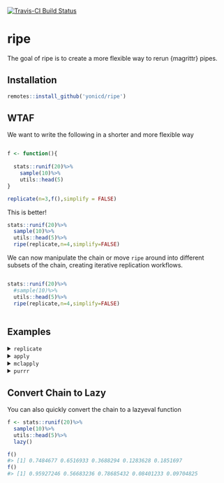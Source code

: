 
<!-- README.md is generated from README.Rmd. Please edit that file -->

[![Travis-CI Build
Status](https://travis-ci.org/yonicd/ripe.svg?branch=master)](https://travis-ci.org/yonicd/ripe)

# ripe

The goal of ripe is to create a more flexible way to rerun {magrittr}
pipes.

## Installation

``` r
remotes::install_github('yonicd/ripe')
```

## WTAF

We want to write the following in a shorter and more flexible way

``` r

f <- function(){
  
  stats::runif(20)%>%
    sample(10)%>%
    utils::head(5)
}

replicate(n=3,f(),simplify = FALSE)
```

This is better\!

``` r
stats::runif(20)%>%
  sample(10)%>%
  utils::head(5)%>%
  ripe(replicate,n=4,simplify=FALSE)
```

We can now manipulate the chain or move `ripe` around into different
subsets of the chain, creating iterative replication workflows.

``` r

stats::runif(20)%>%
  #sample(10)%>%
  utils::head(5)%>%
  ripe(replicate,n=4,simplify=FALSE)
  
```

## Examples

<details>

<summary> <code>replicate</code> </summary>

``` r
library(ripe)

stats::runif(20)%>%
  ripe(replicate,n=2,simplify=FALSE)
#> [[1]]
#>  [1] 0.2488058 0.7299046 0.2265629 0.0353546 0.1862956 0.7334467 0.1146018
#>  [8] 0.2439499 0.3050033 0.3128535 0.6699516 0.4613834 0.1935163 0.8586901
#> [15] 0.6185998 0.6263306 0.4028810 0.3521259 0.4290709 0.7859485
#> 
#> [[2]]
#>  [1] 0.69300512 0.91272942 0.14412005 0.90497131 0.01908515 0.32395728
#>  [7] 0.99986583 0.33454564 0.63860198 0.19779360 0.71882874 0.39206187
#> [13] 0.27030830 0.79132496 0.98999292 0.58755129 0.18277716 0.58796680
#> [19] 0.98459229 0.73235191

stats::runif(20)%>%
  sample(10)%>%
  ripe(replicate,n=3,simplify=FALSE)
#> [[1]]
#>  [1] 0.54747818 0.37222390 0.66696106 0.91948326 0.40353155 0.01542922
#>  [7] 0.23866171 0.39581531 0.68976224 0.82761683
#> 
#> [[2]]
#>  [1] 0.31489467 0.82402431 0.36692800 0.67048824 0.17704573 0.56800113
#>  [7] 0.03618267 0.69684086 0.40291484 0.13539082
#> 
#> [[3]]
#>  [1] 0.63622674 0.03086400 0.81327364 0.94641200 0.59537645 0.09872415
#>  [7] 0.17111569 0.54423607 0.72159371 0.01718080

stats::runif(20)%>%
  sample(10)%>%
  utils::head(5)%>%
  ripe(replicate,n=4,simplify=FALSE)
#> [[1]]
#> [1] 0.72722556 0.05371612 0.10996076 0.26690395 0.25469046
#> 
#> [[2]]
#> [1] 0.05653823 0.50790554 0.42707777 0.04134435 0.61173177
#> 
#> [[3]]
#> [1] 0.2081139 0.4637204 0.9212320 0.8795982 0.5189220
#> 
#> [[4]]
#> [1] 0.6536540 0.6587841 0.1263923 0.6226808 0.9281010
```

</details>

<details>

<summary> <code>apply</code> </summary>

``` r
stats::runif(20)%>%
  sample(10)%>%
  utils::head(5)%>%
  ripe(lapply, X=1:4)
#> [[1]]
#> [1] 0.2706516 0.0190661 0.0461896 0.4392468 0.3931616
#> 
#> [[2]]
#> [1] 0.94837610 0.23533081 0.23922548 0.76748484 0.05138001
#> 
#> [[3]]
#> [1] 0.7557208 0.3770006 0.2993704 0.4471683 0.6967687
#> 
#> [[4]]
#> [1] 0.56465792 0.48638227 0.95978330 0.98229707 0.05583918
```

</details>

<details>

<summary> <code>mclapply</code> </summary>

``` r
stats::runif(20)%>%
  sample(10)%>%
  utils::head(5)%>%
  ripe(
    parallel::mclapply,
    X=1:4,
    mc.cores = parallel::detectCores()-1)
#> [[1]]
#> [1] 0.78136195 0.44969050 0.27117744 0.00802389 0.76021746
#> 
#> [[2]]
#> [1] 0.86968522 0.80941066 0.82007655 0.07584982 0.65119560
#> 
#> [[3]]
#> [1] 0.83202549 0.03819145 0.81727947 0.42224246 0.37901987
#> 
#> [[4]]
#> [1] 0.66742842 0.68007540 0.15003728 0.24410910 0.04630343
```

</details>

<details>

<summary> <code>purrr</code> </summary>

``` r
iris %>% 
  dplyr::sample_n(5) %>% 
  ripe(purrr::rerun,.n=3)
#> [[1]]
#>     Sepal.Length Sepal.Width Petal.Length Petal.Width    Species
#> 41           5.0         3.5          1.3         0.3     setosa
#> 130          7.2         3.0          5.8         1.6  virginica
#> 138          6.4         3.1          5.5         1.8  virginica
#> 71           5.9         3.2          4.8         1.8 versicolor
#> 73           6.3         2.5          4.9         1.5 versicolor
#> 
#> [[2]]
#>     Sepal.Length Sepal.Width Petal.Length Petal.Width    Species
#> 46           4.8         3.0          1.4         0.3     setosa
#> 43           4.4         3.2          1.3         0.2     setosa
#> 70           5.6         2.5          3.9         1.1 versicolor
#> 113          6.8         3.0          5.5         2.1  virginica
#> 133          6.4         2.8          5.6         2.2  virginica
#> 
#> [[3]]
#>     Sepal.Length Sepal.Width Petal.Length Petal.Width    Species
#> 132          7.9         3.8          6.4         2.0  virginica
#> 17           5.4         3.9          1.3         0.4     setosa
#> 43           4.4         3.2          1.3         0.2     setosa
#> 24           5.1         3.3          1.7         0.5     setosa
#> 88           6.3         2.3          4.4         1.3 versicolor

iris %>% 
  dplyr::select(1:2) %>% 
  dplyr::sample_n(20) %>% 
  ripe(purrr::rerun,.n=1)
#> [[1]]
#>     Sepal.Length Sepal.Width
#> 22           5.1         3.7
#> 32           5.4         3.4
#> 25           4.8         3.4
#> 10           4.9         3.1
#> 133          6.4         2.8
#> 72           6.1         2.8
#> 51           7.0         3.2
#> 34           5.5         4.2
#> 143          5.8         2.7
#> 63           6.0         2.2
#> 41           5.0         3.5
#> 145          6.7         3.3
#> 136          7.7         3.0
#> 94           5.0         2.3
#> 55           6.5         2.8
#> 139          6.0         3.0
#> 17           5.4         3.9
#> 16           5.7         4.4
#> 148          6.5         3.0
#> 60           5.2         2.7

iris %>% 
  dplyr::select(1:2)%>% 
  dplyr::sample_n(20) %>% 
  dplyr::slice(1:5) %>%
  ripe(purrr::rerun,.n=3)
#> [[1]]
#>   Sepal.Length Sepal.Width
#> 1          5.8         2.8
#> 2          5.0         2.0
#> 3          5.6         3.0
#> 4          6.3         2.8
#> 5          6.9         3.1
#> 
#> [[2]]
#>   Sepal.Length Sepal.Width
#> 1          6.1         3.0
#> 2          6.3         2.9
#> 3          5.1         3.8
#> 4          6.0         2.7
#> 5          4.6         3.4
#> 
#> [[3]]
#>   Sepal.Length Sepal.Width
#> 1          6.7         3.3
#> 2          6.2         2.8
#> 3          5.6         2.5
#> 4          7.7         2.6
#> 5          4.9         2.4
```

</details>

## Convert Chain to Lazy

You can also quickly convert the chain to a lazyeval function

``` r
f <- stats::runif(20)%>%
  sample(10)%>%
  utils::head(5)%>%
  lazy()

f()
#> [1] 0.7484677 0.6516933 0.3688294 0.1283628 0.1851697
f()
#> [1] 0.95927246 0.56683236 0.78685432 0.08401233 0.09704825
```
